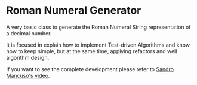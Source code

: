 # Roman Numeral Generator

A very basic class to generate the Roman Numeral String representation of a decimal number.

It is focused in explain how to implement Test-driven Algorithms and know how to keep simple, but at the same time, applying refactors and well algorithm design.

If you want to see the complete development please refer to [Sandro Mancuso's video][video].

[video]: <https://www.youtube.com/watch?v=iZjgj1S0FCY>
